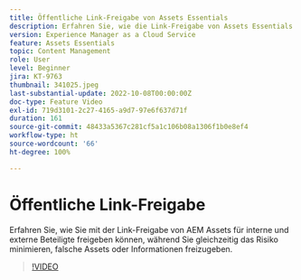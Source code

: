```yaml
---
title: Öffentliche Link-Freigabe von Assets Essentials
description: Erfahren Sie, wie die Link-Freigabe von Assets Essentials die Freigabe von Assets für interne und externe Beteiligte ermöglicht und gleichzeitig das Risiko der Freigabe falscher Assets minimiert ... (Beschreibungen sollten zwischen 60 und 160 Zeichen lang sein)
version: Experience Manager as a Cloud Service
feature: Assets Essentials
topic: Content Management
role: User
level: Beginner
jira: KT-9763
thumbnail: 341025.jpeg
last-substantial-update: 2022-10-08T00:00:00Z
doc-type: Feature Video
exl-id: 719d3101-2c27-4165-a9d7-97e6f637d71f
duration: 161
source-git-commit: 48433a5367c281cf5a1c106b08a1306f1b0e8ef4
workflow-type: ht
source-wordcount: '66'
ht-degree: 100%

---
```


# Öffentliche Link-Freigabe

Erfahren Sie, wie Sie mit der Link-Freigabe von AEM Assets für interne und externe Beteiligte freigeben können, während Sie gleichzeitig das Risiko minimieren, falsche Assets oder Informationen freizugeben.

>[!VIDEO](https://video.tv.adobe.com/v/341025?quality=12&learn=on)
